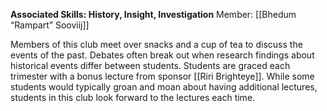 **Associated Skills: History, Insight, Investigation**
Member: [[Bhedum “Rampart” Sooviij]]

Members of this club meet over snacks and a cup of tea to discuss the events of the past. Debates often break out when research findings about historical events differ between students. Students are graced each trimester with a bonus lecture from sponsor [[Riri Brighteye]]. While some students would typically groan and moan about having additional lectures, students in this club look forward to the lectures each time.